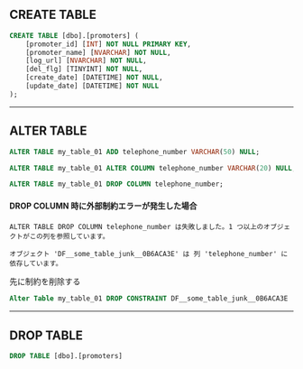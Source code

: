 ## CREATE TABLE
```sql
CREATE TABLE [dbo].[promoters] (
    [promoter_id] [INT] NOT NULL PRIMARY KEY,
    [promoter_name] [NVARCHAR] NOT NULL,
    [log_url] [NVARCHAR] NOT NULL,
    [del_flg] [TINYINT] NOT NULL,
    [create_date] [DATETIME] NOT NULL,
    [update_date] [DATETIME] NOT NULL
);
```

____________________________________________________________________________________________
## ALTER TABLE
```sql
ALTER TABLE my_table_01 ADD telephone_number VARCHAR(50) NULL;

ALTER TABLE my_table_01 ALTER COLUMN telephone_number VARCHAR(20) NULL;

ALTER TABLE my_table_01 DROP COLUMN telephone_number;
```


#### DROP COLUMN 時に外部制約エラーが発生した場合
```
ALTER TABLE DROP COLUMN telephone_number は失敗しました。1 つ以上のオブジェクトがこの列を参照しています。

オブジェクト 'DF__some_table_junk__0B6ACA3E' は 列 'telephone_number' に依存しています。
```


先に制約を削除する
```sql
Alter Table my_table_01 DROP CONSTRAINT DF__some_table_junk__0B6ACA3E
```

____________________________________________________________________________________________
## DROP TABLE
```sql
DROP TABLE [dbo].[promoters]
```


